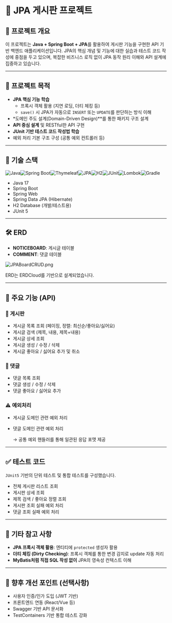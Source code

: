 # 📝 JPA 게시판 프로젝트

## 📌 프로젝트 개요

이 프로젝트는 **Java + Spring Boot + JPA**를 활용하여 게시판 기능을 구현한 API 기반 백엔드 애플리케이션입니다. JPA의 핵심 개념 및 기능에 대한 실습과 테스트 코드 작성에 중점을 두고 있으며, 복잡한 비즈니스 로직 없이 JPA 동작 원리 이해와 API 설계에 집중하고 있습니다.

---

## 🎯 프로젝트 목적

- **JPA 핵심 기능 학습**
    - 프록시 객체 활용 (지연 로딩, 더티 체킹 등)
    - `save()` 시 JPA가 자동으로 `INSERT` 또는 `UPDATE`를 판단하는 방식 이해
- *도메인 주도 설계(Domain-Driven Design)**를 통한 패키지 구조 설계
- **API 중심 설계** 및 RESTful한 API 구현
- **JUnit 기반 테스트 코드 작성법 학습**
- 예외 처리 기본 구조 구성 (공통 예외 컨트롤러 등)

---

## 🧱 기술 스택

![Java](https://img.shields.io/badge/Java-17-blue?logo=java&logoColor=white)![Spring Boot](https://img.shields.io/badge/Spring%20Boot-3.1.2-success?logo=spring-boot)![Thymeleaf](https://img.shields.io/badge/Thymeleaf-3.x-green?logo=thymeleaf)![JPA](https://img.shields.io/badge/JPA-Hibernate-orange?logo=hibernate)![H2](https://img.shields.io/badge/H2--DB-Embedded-blue?logo=datagrip)![JUnit](https://img.shields.io/badge/JUnit-4.13.1-red?logo=testing-library)![Lombok](https://img.shields.io/badge/Lombok-1.18.x-yellow?logo=java)![Gradle](https://img.shields.io/badge/Gradle-7.x-important?logo=gradle)

- Java 17
- Spring Boot
- Spring Web
- Spring Data JPA (Hibernate)
- H2 Database (개발/테스트용)
- JUnit 5

---


## 🛠 ERD

- **NOTICEBOARD**: 게시글 테이블
- **COMMENT**: 댓글 테이블

![JPABoardCRUD.png](attachment:135685da-ece7-470e-a504-c9e9dda483c5:JPABoardCRUD.png)
    
ERD는 ERDCloud를 기반으로 설계되었습니다.

---

## 🚀 주요 기능 (API)

### 📌 게시판

- 게시글 목록 조회 (페이징, 정렬: 최신순/좋아요/싫어요)
- 게시글 검색 (제목, 내용, 제목+내용)
- 게시글 상세 조회
- 게시글 생성 / 수정 / 삭제
- 게시글 좋아요 / 싫어요 추가 및 취소

### 💬 댓글

- 댓글 목록 조회
- 댓글 생성 / 수정 / 삭제
- 댓글 좋아요 / 싫어요 추가

### ⚠️ 예외처리

- 게시글 도메인 관련 예외 처리
- 댓글 도메인 관련 예외 처리
    
    → 공통 예외 핸들러를 통해 일관된 응답 포맷 제공
    

---

## ✅ 테스트 코드

`JUnit5` 기반의 단위 테스트 및 통합 테스트를 구성했습니다.

- 전체 게시판 리스트 조회
- 게시판 상세 조회
- 제목 검색 / 좋아요 정렬 조회
- 게시판 조회 실패 예외 처리
- 댓글 조회 실패 예외 처리

---

## 📌 기타 참고 사항

- **JPA 프록시 객체 활용**: 엔티티에 `protected` 생성자 활용
- **더티 체킹 (Dirty Checking)**: 프록시 객체를 통한 변경 감지로 update 자동 처리
- **MyBatis처럼 직접 SQL 작성 없이** JPA의 영속성 컨텍스트 이해

---

## 🧾 향후 개선 포인트 (선택사항)

- 사용자 인증/인가 도입 (JWT 기반)
- 프론트엔드 연동 (React/Vue 등)
- Swagger 기반 API 문서화
- TestContainers 기반 통합 테스트 강화
